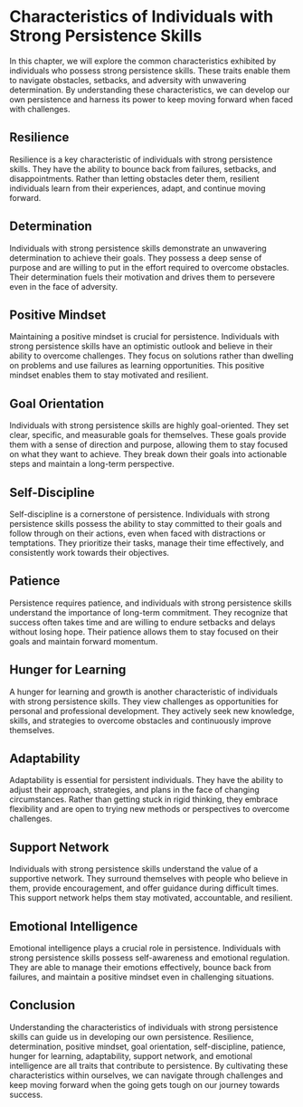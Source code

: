 Characteristics of Individuals with Strong Persistence Skills
======================================================================

In this chapter, we will explore the common characteristics exhibited by individuals who possess strong persistence skills. These traits enable them to navigate obstacles, setbacks, and adversity with unwavering determination. By understanding these characteristics, we can develop our own persistence and harness its power to keep moving forward when faced with challenges.

Resilience
----------

Resilience is a key characteristic of individuals with strong persistence skills. They have the ability to bounce back from failures, setbacks, and disappointments. Rather than letting obstacles deter them, resilient individuals learn from their experiences, adapt, and continue moving forward.

Determination
-------------

Individuals with strong persistence skills demonstrate an unwavering determination to achieve their goals. They possess a deep sense of purpose and are willing to put in the effort required to overcome obstacles. Their determination fuels their motivation and drives them to persevere even in the face of adversity.

Positive Mindset
----------------

Maintaining a positive mindset is crucial for persistence. Individuals with strong persistence skills have an optimistic outlook and believe in their ability to overcome challenges. They focus on solutions rather than dwelling on problems and use failures as learning opportunities. This positive mindset enables them to stay motivated and resilient.

Goal Orientation
----------------

Individuals with strong persistence skills are highly goal-oriented. They set clear, specific, and measurable goals for themselves. These goals provide them with a sense of direction and purpose, allowing them to stay focused on what they want to achieve. They break down their goals into actionable steps and maintain a long-term perspective.

Self-Discipline
---------------

Self-discipline is a cornerstone of persistence. Individuals with strong persistence skills possess the ability to stay committed to their goals and follow through on their actions, even when faced with distractions or temptations. They prioritize their tasks, manage their time effectively, and consistently work towards their objectives.

Patience
--------

Persistence requires patience, and individuals with strong persistence skills understand the importance of long-term commitment. They recognize that success often takes time and are willing to endure setbacks and delays without losing hope. Their patience allows them to stay focused on their goals and maintain forward momentum.

Hunger for Learning
-------------------

A hunger for learning and growth is another characteristic of individuals with strong persistence skills. They view challenges as opportunities for personal and professional development. They actively seek new knowledge, skills, and strategies to overcome obstacles and continuously improve themselves.

Adaptability
------------

Adaptability is essential for persistent individuals. They have the ability to adjust their approach, strategies, and plans in the face of changing circumstances. Rather than getting stuck in rigid thinking, they embrace flexibility and are open to trying new methods or perspectives to overcome challenges.

Support Network
---------------

Individuals with strong persistence skills understand the value of a supportive network. They surround themselves with people who believe in them, provide encouragement, and offer guidance during difficult times. This support network helps them stay motivated, accountable, and resilient.

Emotional Intelligence
----------------------

Emotional intelligence plays a crucial role in persistence. Individuals with strong persistence skills possess self-awareness and emotional regulation. They are able to manage their emotions effectively, bounce back from failures, and maintain a positive mindset even in challenging situations.

Conclusion
----------

Understanding the characteristics of individuals with strong persistence skills can guide us in developing our own persistence. Resilience, determination, positive mindset, goal orientation, self-discipline, patience, hunger for learning, adaptability, support network, and emotional intelligence are all traits that contribute to persistence. By cultivating these characteristics within ourselves, we can navigate through challenges and keep moving forward when the going gets tough on our journey towards success.
